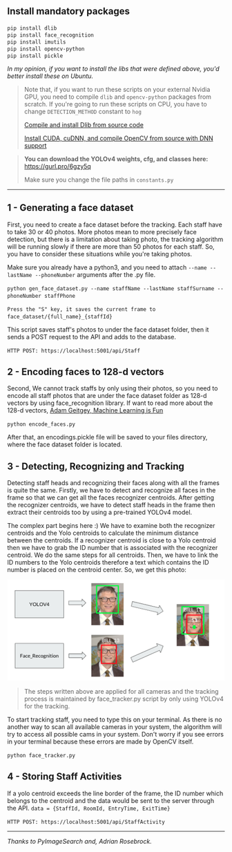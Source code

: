 ## Install mandatory packages
``` 
pip install dlib
pip install face_recognition
pip install imutils
pip install opencv-python
pip install pickle
```
_In my opinion, if you want to install the libs that were defined above, you'd better install these on Ubuntu._
> Note that, if you want to run these scripts on your external Nvidia GPU, you need to compile `dlib` and `opencv-python` packages from scratch. If you're going to run these scripts on CPU, you have to change `DETECTION_METHOD` constant to `hog`
> 
> [Compile and install Dlib from source code](https://learnopencv.com/install-dlib-on-ubuntu/)
> 
> [Install CUDA, cuDNN, and compile OpenCV from source with DNN support](https://ichi.pro/tr/cuda-destekli-opencv-dnn-ile-yolov4-52704766998916)


> **You can download the YOLOv4 weights, cfg, and classes here:** https://gurl.pro/6gzy5q
> 
> Make sure you change the file paths in `constants.py`


<hr>

## 1 - Generating a face dataset
First, you need to create a face dataset before the tracking. Each staff have to take 30 or 40 photos. More photos mean to more precisely face detection, but there is a limitation about taking photo, the tracking algorithm will be running slowly if there are more than 50 photos for each staff. So, you have to consider these situations while you're taking photos.

Make sure you already have a python3, and you need to attach `--name --lastName --phoneNumber` arguments after the .py file.

`python gen_face_dataset.py --name staffName --lastName staffSurname --phoneNumber staffPhone`

`Press the "S" key, it saves the current frame to face_dataset/{full_name}_{staffId}`

This script saves staff's photos to under the face dataset folder, then it sends a POST request to the API and adds to the database.

`HTTP POST: https://localhost:5001/api/Staff`

## 2 - Encoding faces to 128-d vectors
Second, We cannot track staffs by only using their photos, so you need to encode all staff photos that are under the face dataset folder as 128-d vectors by using face_recognition library. If want to read more about the 128-d vectors, [Adam Geitgey, Machine Learning is Fun](https://medium.com/@ageitgey/machine-learning-is-fun-part-4-modern-face-recognition-with-deep-learning-c3cffc121d78)

`python encode_faces.py`

 After that, an encodings.pickle file will be saved to your files directory, where the face dataset folder is located.


## 3 - Detecting, Recognizing and Tracking
Detecting staff heads and recognizing their faces along with all the frames is quite the same.
Firstly, we have to detect and recognize all faces in the frame so that we can get all the faces recognizer centroids. After getting the recognizer centroids, we have to detect staff heads in the frame then extract their centroids too by using a pre-trained YOLOv4 model.

The complex part begins here :) We have to examine both the recognizer centroids and the Yolo centroids to calculate the minimum distance between the centroids. If a recognizer centroid is close to a Yolo centroid then we have to grab the ID number that is associated with the recognizer centroid.
We do the same steps for all centroids. Then, we have to link the ID numbers to the Yolo centroids therefore a text which contains the ID number is placed on the centroid center. So, we get this photo:

![How does the tracking algorithm work?](FaceRecognizer/imgs/1.png)

> The steps written above are applied for all cameras and the tracking process is maintained by face_tracker.py script by only using YOLOv4 for the tracking.

To start tracking staff, you need to type this on your terminal. As there is no another way to scan all available cameras in your system, the algorithm will try to access all possible cams in your system. Don't worry if you see errors in your terminal because these errors are made by OpenCV itself. 

`python face_tracker.py`

## 4 - Storing Staff Activities
If a yolo centroid exceeds the line border of the frame, the ID number which belongs to the centroid and the data would be sent to the server through the API.
`data = {StaffId, RoomId, EntryTime, ExitTime}`

`HTTP POST: https://localhost:5001/api/StaffActivity`
<hr>

_Thanks to PyImageSearch and, Adrian Rosebrock._
